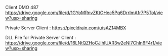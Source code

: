 Client DMO 487 https://drive.google.com/file/d/1GYoMRnvZKtOHec5Pq6DrrImAfr7P5Tol/view?usp=sharing

Private Server Client : https://pixeldrain.com/u/sAZ14MBX

DLL File for Private Server Client : https://drive.google.com/file/d/16LNtQZHoCJihlUAR3w2eNl7ChIn6F4r1/view?usp=sharing
